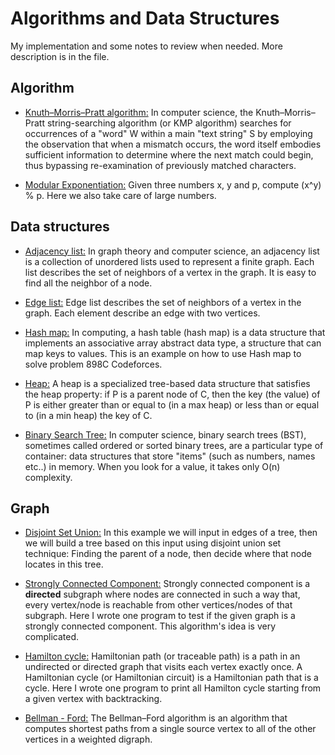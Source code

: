 # Algorithms and Data Structures

My implementation and some notes to review when needed. More description is in the file.

## Algorithm
- [Knuth–Morris–Pratt algorithm:](../master/Algorithms/KMP.cpp) In computer science, the Knuth–Morris–Pratt string-searching algorithm (or KMP algorithm) searches for occurrences of a "word" W within a main "text string" S by employing the observation that when a mismatch occurs, the word itself embodies sufficient information to determine where the next match could begin, thus bypassing re-examination of previously matched characters.

- [Modular Exponentiation:](../master/Algorithms/ModularExponentiation.cpp) Given three numbers x, y and p, compute (x^y) % p. Here we also take care of large numbers.

## Data structures
- [Adjacency list:](../master/DataStructures/AdjacencyList.cpp) In graph theory and computer science, an adjacency list is a collection of unordered lists used to represent a finite graph. Each list describes the set of neighbors of a vertex in the graph. It is easy to find all the neighbor of a node.

- [Edge list:](../master/DataStructures/EdgeList.cpp) Edge list describes the set of neighbors of a vertex in the graph. Each element describe an edge with two vertices.

- [Hash map:](../master/DataStructures/UsingHash.cpp) In computing, a hash table (hash map) is a data structure that implements an associative array abstract data type, a structure that can map keys to values. This is an example on how to use Hash map to solve problem 898C Codeforces. 

- [Heap:](../master/DataStructures/Heap.cpp) A heap is a specialized tree-based data structure that satisfies the heap property: if P is a parent node of C, then the key (the value) of P is either greater than or equal to (in a max heap) or less than or equal to (in a min heap) the key of C.

- [Binary Search Tree:](../master/DataStructures/BinarySearchTree.cpp) In computer science, binary search trees (BST), sometimes called ordered or sorted binary trees, are a particular type of container: data structures that store "items" (such as numbers, names etc..) in memory. When you look for a value, it takes only O(n) complexity.

## Graph
- [Disjoint Set Union:](../master/Graph/DisjointSetUnion.cpp) In this example we will input in edges of a tree, then we will build a tree based on this input using disjoint union set technique: Finding the parent of a node, then decide where that node locates in this tree.

- [Strongly Connected Component:](../master/Graph/Strong_Connected_Component.cpp) Strongly connected component is a **directed** subgraph where nodes are connected in such a way that, every vertex/node is reachable from other vertices/nodes of that subgraph. Here I wrote one program to test if the given graph is a strongly connected component. This algorithm's idea is very complicated.

- [Hamilton cycle:](../master/Graph/Hamilton_Cycle.cpp) Hamiltonian path (or traceable path) is a path in an undirected or directed graph that visits each vertex exactly once. A Hamiltonian cycle (or Hamiltonian circuit) is a Hamiltonian path that is a cycle. Here I wrote one program to print all Hamilton cycle starting from a given vertex with backtracking.

- [Bellman - Ford:](../master/Graph/Ford-Bellman.cpp) The Bellman–Ford algorithm is an algorithm that computes shortest paths from a single source vertex to all of the other vertices in a weighted digraph.

